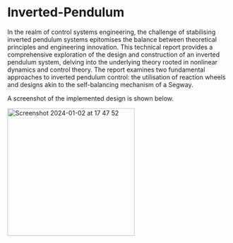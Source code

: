 # Inverted-Pendulum

In the realm of control systems engineering, the challenge of stabilising inverted pendulum systems epitomises the balance between theoretical principles and engineering innovation. This technical report provides a comprehensive exploration of the design and construction of an inverted pendulum system, delving into the underlying theory rooted in nonlinear dynamics and control theory. The report examines two fundamental approaches to inverted pendulum control: the utilisation of reaction wheels and designs akin to the self-balancing mechanism of a Segway.

A screenshot of the implemented design is shown below.

<img width="288" alt="Screenshot 2024-01-02 at 17 47 52" src="https://github.com/stefanvisconti/Inverted-Pendulum/assets/72313435/4068fd3f-5fbf-42ba-979f-87083d8e6e61">


